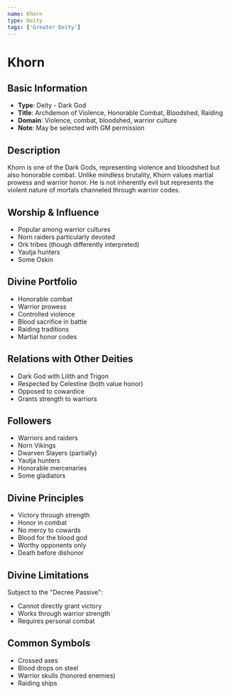 ```yaml
---
name: Khorn
type: Deity
tags: ['Greater Deity']
---
```


# Khorn

## Basic Information
- **Type**: Deity - Dark God
- **Title**: Archdemon of Violence, Honorable Combat, Bloodshed, Raiding
- **Domain**: Violence, combat, bloodshed, warrior culture
- **Note**: May be selected with GM permission

## Description
Khorn is one of the Dark Gods, representing violence and bloodshed but also honorable combat. Unlike mindless brutality, Khorn values martial prowess and warrior honor. He is not inherently evil but represents the violent nature of mortals channeled through warrior codes.

## Worship & Influence
- Popular among warrior cultures
- Norn raiders particularly devoted
- Ork tribes (though differently interpreted)
- Yautja hunters
- Some Oskin

## Divine Portfolio
- Honorable combat
- Warrior prowess
- Controlled violence
- Blood sacrifice in battle
- Raiding traditions
- Martial honor codes

## Relations with Other Deities
- Dark God with Lilith and Trigon
- Respected by Celestine (both value honor)
- Opposed to cowardice
- Grants strength to warriors

## Followers
- Warriors and raiders
- Norn Vikings
- Dwarven Slayers (partially)
- Yautja hunters
- Honorable mercenaries
- Some gladiators

## Divine Principles
- Victory through strength
- Honor in combat
- No mercy to cowards
- Blood for the blood god
- Worthy opponents only
- Death before dishonor

## Divine Limitations
Subject to the "Decree Passive":
- Cannot directly grant victory
- Works through warrior strength
- Requires personal combat

## Common Symbols
- Crossed axes
- Blood drops on steel
- Warrior skulls (honored enemies)
- Raiding ships